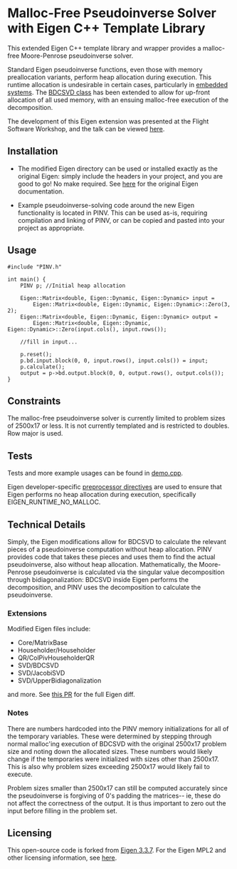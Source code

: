 # Malloc-Free Pseudoinverse Solver with Eigen C++ Template Library
This extended Eigen C++ template library and wrapper provides a malloc-free Moore-Penrose pseudoinverse solver. 

Standard Eigen pseudoinverse functions, even those with memory preallocation variants, perform heap allocation during execution. This runtime allocation is undesirable in certain cases, particularly in [embedded systems](https://en.wikipedia.org/wiki/The_Power_of_10:_Rules_for_Developing_Safety-Critical_Code). The [BDCSVD class](https://eigen.tuxfamily.org/dox/classEigen_1_1BDCSVD.html) has been extended to allow for up-front allocation of all used memory, with an ensuing malloc-free execution of the decomposition.

The development of this Eigen extension was presented at the Flight Software Workshop, and the talk can be viewed [here](https://www.youtube.com/watch?v=4bzlMmd67WM).

## Installation
- The modified Eigen directory can be used or installed exactly as the original Eigen: simply include the headers in your project, and you are good to go! No make required. See [here](https://eigen.tuxfamily.org/dox/GettingStarted.html) for the original Eigen documentation.

- Example pseudoinverse-solving code around the new Eigen functionality is located in PINV. This can be used as-is, requiring compilation and linking of PINV, or can be copied and pasted into your project as appropriate.

## Usage
```
#include "PINV.h"

int main() {
    PINV p; //Initial heap allocation

    Eigen::Matrix<double, Eigen::Dynamic, Eigen::Dynamic> input =
        Eigen::Matrix<double, Eigen::Dynamic, Eigen::Dynamic>::Zero(3, 2);
    Eigen::Matrix<double, Eigen::Dynamic, Eigen::Dynamic> output =
        Eigen::Matrix<double, Eigen::Dynamic, Eigen::Dynamic>::Zero(input.cols(), input.rows());

    //fill in input...

    p.reset();
    p.bd.input.block(0, 0, input.rows(), input.cols()) = input;
    p.calculate();
    output = p->bd.output.block(0, 0, output.rows(), output.cols());
}
```

## Constraints
The malloc-free pseudoinverse solver is currently limited to problem sizes of 2500x17 or less. It is not currently templated and is restricted to doubles. Row major is used.

## Tests
Tests and more example usages can be found in [demo.cpp](demo.cpp). 

Eigen developer-specific [preprocessor directives](https://eigen.tuxfamily.org/dox/classEigen_1_1BDCSVD.html) are used to ensure that Eigen performs no heap allocation during execution, specifically EIGEN_RUNTIME_NO_MALLOC.

## Technical Details
Simply, the Eigen modifications allow for BDCSVD to calculate the relevant pieces of a pseudoinverse computation without heap allocation. PINV provides code that takes these pieces and uses them to find the actual pseudoinverse, also without heap allocation. Mathematically, the Moore-Penrose pseudoinverse is calculated via the singular value decomposition through bidiagonalization: BDCSVD inside Eigen performs the decomposition, and PINV uses the decomposition to calculate the pseudoinverse.

### Extensions
Modified Eigen files include:
- Core/MatrixBase
- Householder/Householder
- QR/ColPivHouseholderQR
- SVD/BDCSVD
- SVD/JacobiSVD
- SVD/UpperBidiagonalization

and more. See [this PR](https://github.com/silverSapphire/Eigen-Malloc-Free-Pseudoinverse/pull/2/files) for the full Eigen diff.

### Notes
There are numbers hardcoded into the PINV memory initializations for all of the temporary variables. These were determined by stepping through normal malloc'ing execution of BDCSVD with the original 2500x17 problem size and noting down the allocated sizes. These numbers would likely change if the temporaries were initialized with sizes other than 2500x17. This is also why problem sizes exceeding 2500x17 would likely fail to execute.

Problem sizes smaller than 2500x17 can still be computed accurately since the pseudoinverse is forgiving of 0's padding the matrices-- ie, these do not affect the correctness of the output. It is thus important to zero out the input before filling in the problem set.

## Licensing
This open-source code is forked from [Eigen 3.3.7](https://gitlab.com/libeigen/eigen/-/releases/3.3.7). For the Eigen MPL2 and other licensing information, see [here](https://eigen.tuxfamily.org/index.php?title=Main_Page#License).
